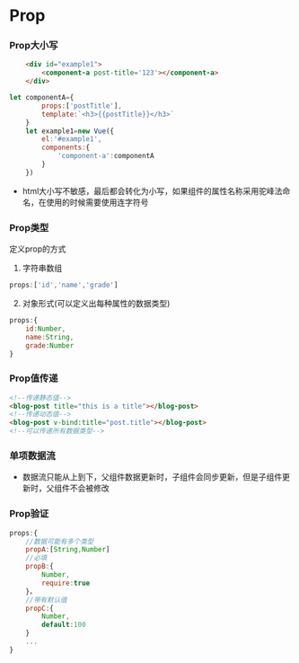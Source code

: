 # Prop

### Prop大小写

```html
    <div id="example1">
        <component-a post-title='123'></component-a>
    </div>
```

```javascript
let componentA={
        props:['postTitle'],
        template:`<h3>{{postTitle}}</h3>`
    }
    let example1=new Vue({
        el:'#example1',
        components:{
            'component-a':componentA
        }
    })
```

* html大小写不敏感，最后都会转化为小写，如果组件的属性名称采用驼峰法命名，在使用的时候需要使用连字符号

### Prop类型

定义prop的方式

1. 字符串数组

```javascript
props:['id','name','grade']
```

2. 对象形式(可以定义出每种属性的数据类型)

```javascript
props:{
    id:Number,
    name:String,
    grade:Number
}
```

### Prop值传递

```html
<!--传递静态值-->
<blog-post title="this is a title"></blog-post>
<!--传递动态值-->
<blog-post v-bind:title="post.title"></blog-post>
<!--可以传递所有数据类型-->
```

### 单项数据流

* 数据流只能从上到下，父组件数据更新时，子组件会同步更新，但是子组件更新时，父组件不会被修改

### Prop验证

```javascript
props:{
    //数据可能有多个类型
    propA:[String,Number]
    //必填
    propB:{
        Number,
        require:true
    }，
    //带有默认值
    propC:{
        Number,
        default:100
    }
    ...
}
```

